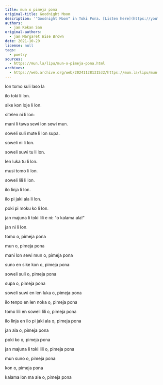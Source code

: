 ```yaml
---
title: mun o pimeja pona
original-title: Goodnight Moon
description: '"Goodnight Moon" in Toki Pona. [Listen here](https://youtu.be/Q2UIw8PZsZ8)!'
authors:
  - jan Kekan San
original-authors:
  - jan Margaret Wise Brown
date: 2021-10-20
license: null
tags:
  - poetry
sources:
  - https://mun.la/lipu/mun-o-pimeja-pona.html
archives:
  - https://web.archive.org/web/20241128131532/https://mun.la/lipu/mun-o-pimeja-pona.html
---
```


lon tomo suli laso la

ilo toki li lon.

sike kon loje li lon.

sitelen ni li lon:

mani li tawa sewi lon sewi mun.

soweli suli mute li lon supa.

soweli ni li lon.

soweli suwi tu li lon.

len luka tu li lon.

musi tomo li lon.

soweli lili li lon.

ilo linja li lon.

ilo pi jaki ala li lon.

poki pi moku ko li lon.

jan majuna li toki lili e ni: "o kalama ala!"

jan ni li lon.

tomo o, pimeja pona

mun o, pimeja pona

mani lon sewi mun o, pimeja pona

suno en sike kon o, pimeja pona

soweli suli o, pimeja pona

supa o, pimeja pona

soweli suwi en len luka o, pimeja pona

ilo tenpo en len noka o, pimeja pona

tomo lili en soweli lili o, pimeja pona

ilo linja en ilo pi jaki ala o, pimeja pona

jan ala o, pimeja pona

poki ko o, pimeja pona

jan majuna li toki lili o, pimeja pona

mun suno o, pimeja pona

kon o, pimeja pona

kalama lon ma ale o, pimeja pona
